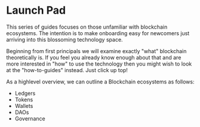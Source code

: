 # Launch Pad

This series of guides focuses on those unfamiliar with blockchain ecosystems. The intention is to make onboarding easy for newcomers just arriving into this blossoming technology space.

Beginning from first principals we will examine exactly "what" blockchain theoretically is. If you feel you already know enough about that and are more interested in "how" to use the technology then you might wish to look at the "how-to-guides" instead. Just click up top!

As a highlevel overview, we can outline a Blockchain ecosystems as follows:

- Ledgers
- Tokens
- Wallets
- DAOs
- Governance
